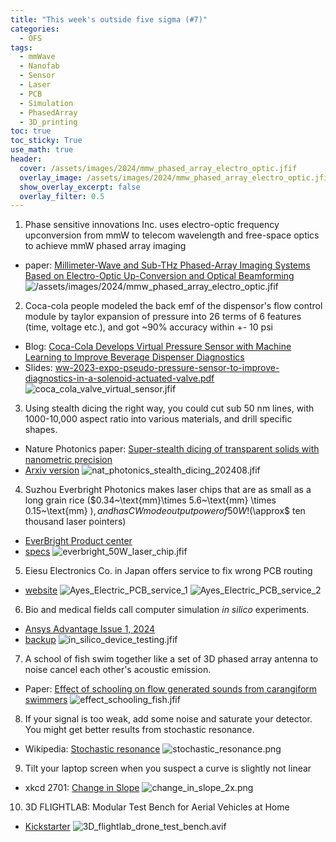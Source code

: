 ```yaml
---
title: "This week's outside five sigma (#7)"
categories:
  - OFS
tags:
  - mmWave
  - Nanofab
  - Sensor
  - Laser
  - PCB
  - Simulation
  - PhasedArray
  - 3D_printing
toc: true
toc_sticky: True
use_math: true
header:
  cover: /assets/images/2024/mmw_phased_array_electro_optic.jfif
  overlay_image: /assets/images/2024/mmw_phased_array_electro_optic.jfif
  show_overlay_excerpt: false
  overlay_filter: 0.5
---
```



1. Phase sensitive innovations Inc. uses electro-optic frequency upconversion from mmW to telecom wavelength and free-space optics to achieve mmW phased array imaging
- paper: [Millimeter-Wave and Sub-THz Phased-Array Imaging Systems Based on Electro-Optic Up-Conversion and Optical Beamforming](https://ieeexplore.ieee.org/abstract/document/10225255)
![/assets/images/2024/mmw_phased_array_electro_optic.jfif](/assets/images/2024/mmw_phased_array_electro_optic.jfif)


2. Coca-cola people modeled the back emf of the dispensor's flow control module by taylor expansion of pressure into 26 terms of 6 features (time, voltage etc.), and got ~90% accuracy within +- 10 psi
- Blog: [Coca-Cola Develops Virtual Pressure Sensor with Machine Learning to Improve Beverage Dispenser Diagnostics](https://www.mathworks.com/company/user_stories/coca-cola-develops-virtual-pressure-sensor-with-machine-learning-to-improve-beverage-dispenser-diagnostics.html)
- Slides: [ww-2023-expo-pseudo-pressure-sensor-to-improve-diagnostics-in-a-solenoid-actuated-valve.pdf](/assets/doc/2024/ww-2023-expo-pseudo-pressure-sensor-to-improve-diagnostics-in-a-solenoid-actuated-valve.pdf)
![coca_cola_valve_virtual_sensor.jfif](/assets/images/2024/coca_cola_valve_virtual_sensor.jfif)


3. Using stealth dicing the right way, you could cut sub 50 nm lines, with 1000-10,000 aspect ratio into various materials, and drill specific shapes.
- Nature Photonics paper: [Super-stealth dicing of transparent solids with nanometric precision](https://www.nature.com/articles/s41566-024-01437-8)
- [Arxiv version](https://arxiv.org/abs/2308.02352)
![nat_photonics_stealth_dicing_202408.jfif](/assets/images/2024/nat_photonics_stealth_dicing_202408.jfif)


4. Suzhou Everbright Photonics makes laser chips that are as small as a long grain rice ($0.34~\text{mm}\times 5.6~\text{mm} \times 0.15~\text{mm} $), and has CW mode output power of 50 W! ($\approx$ ten thousand laser pointers)
- [EverBright Product center](https://en.everbrightphotonics.com/products_list.html)
- [specs](/assets/doc/2024/EB-BC-050-0915-10-058.pdf)
![everbright_50W_laser_chip.jfif](/assets/images/2024/everbright_50W_laser_chip.jfif)


5. Eiesu Electronics Co. in Japan offers service to fix wrong PCB routing
- [website](https://www.eiesu.com/)
![Ayes_Electric_PCB_service_1](/assets/images/2024/Ayes_Electric_PCB_service_1.jfif)
![Ayes_Electric_PCB_service_2](/assets/images/2024/Ayes_Electric_PCB_service_2.png)


6. Bio and medical fields call computer simulation *in silico* experiments.
- [Ansys Advantage Issue 1, 2024](https://www.ansys.com/content/dam/ansys-advantage/volume-xix-issue-1-2024/ansys-advantage-issue-1-2024.pdf)
- [backup](/assets/doc/2024/ansys-advantage-issue-1-2024.pdf)
![in_silico_device_testing.jfif](/assets/images/2024/in_silico_device_testing.jfif)


7. A school of fish swim together like a set of 3D phased array antenna to noise cancel each other's acoustic emission.
- Paper: [Effect of schooling on flow generated sounds from carangiform swimmers](https://iopscience.iop.org/article/10.1088/1748-3190/ad3a4e)
![effect_schooling_fish.jfif](/assets/images/2024/effect_schooling_fish.jfif)

8. If your signal is too weak, add some noise and saturate your detector. You might get better results from stochastic resonance.
- Wikipedia: [Stochastic resonance](https://en.wikipedia.org/wiki/Stochastic_resonance)
![stochastic_resonance.png](/assets/images/2024/stochastic_resonance.png)

9. Tilt your laptop screen when you suspect a curve is slightly not linear
- xkcd 2701: [Change in Slope](https://xkcd.com/2701/)
![change_in_slope_2x.png](/assets/images/2024/change_in_slope_2x.png)



10. 3D FLIGHTLAB: Modular Test Bench for Aerial Vehicles at Home
- [Kickstarter](https://www.kickstarter.com/projects/3dflightlab/3d-flightlab-modular-test-bench-for-aerial-vehicles-at-home)
![3D_flightlab_drone_test_bench.avif](/assets/images/2024/3D_flightlab_drone_test_bench.avif)





